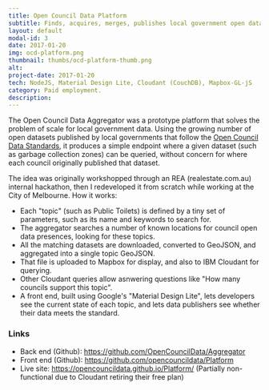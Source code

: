 ```yaml
---
title: Open Council Data Platform
subtitle: Finds, acquires, merges, publishes local government open data.
layout: default
modal-id: 3
date: 2017-01-20
img: ocd-platform.png
thumbnail: thumbs/ocd-platform-thumb.png
alt: 
project-date: 2017-01-20
tech: NodeJS, Material Design Lite, Cloudant (CouchDB), Mapbox-GL-jS
category: Paid employment.
description: 
---
```

The Open Council Data Aggregator was a prototype platform that solves the problem of scale for local government data. Using the growing number of open datasets published by local governments that follow the [Open Council Data Standards](https://standards.opencouncildata.org), it produces a simple endpoint where a given dataset (such as garbage collection zones) can be queried, without concern for where each council originally published that dataset.

The idea was originally workshopped through an REA (realestate.com.au) internal hackathon, then I redeveloped it from scratch while working at the City of Melbourne. How it works:

- Each "topic" (such as Public Toilets) is defined by a tiny set of parameters, such as its name and keywords to search for.
- The aggregator searches a number of known locations for council open data presences, looking for these topics.
- All the matching datasets are downloaded, converted to GeoJSON, and aggregated into a single topic GeoJSON.
- That file is uploaded to Mapbox for display, and also to IBM Cloudant for querying.
- Other Cloudant queries allow asnwering questions like "How many councils support this topic".
- A front end, built using Google's "Material Design Lite", lets developers see the current state of each topic, and lets data publishers see whether their data meets the standard.

### Links

* Back end (Github): https://github.com/OpenCouncilData/Aggregator
* Front end (Github): https://github.com/opencouncildata/Platform
* Live site: https://opencouncildata.github.io/Platform/ (Partially non-functional due to Cloudant retiring their free plan)
